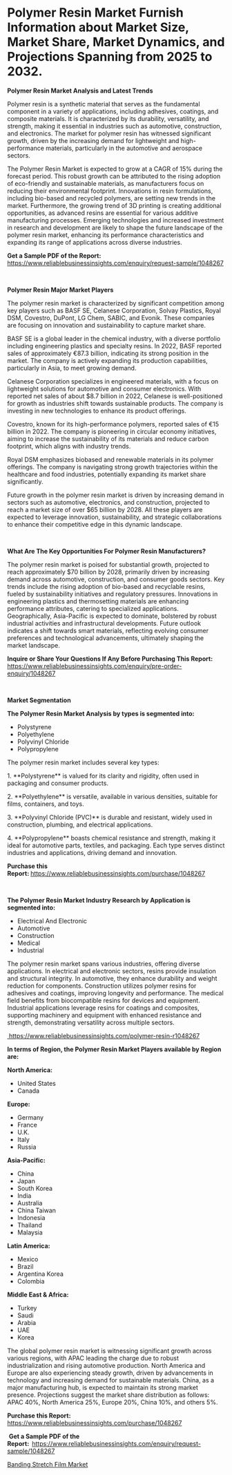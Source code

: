 <p><h1>Polymer Resin Market Furnish Information about Market Size, Market Share, Market Dynamics, and Projections Spanning from 2025 to 2032.</h1></p><p><strong>Polymer Resin Market Analysis and Latest Trends</strong></p>
<p><p>Polymer resin is a synthetic material that serves as the fundamental component in a variety of applications, including adhesives, coatings, and composite materials. It is characterized by its durability, versatility, and strength, making it essential in industries such as automotive, construction, and electronics. The market for polymer resin has witnessed significant growth, driven by the increasing demand for lightweight and high-performance materials, particularly in the automotive and aerospace sectors.</p><p>The Polymer Resin Market is expected to grow at a CAGR of 15% during the forecast period. This robust growth can be attributed to the rising adoption of eco-friendly and sustainable materials, as manufacturers focus on reducing their environmental footprint. Innovations in resin formulations, including bio-based and recycled polymers, are setting new trends in the market. Furthermore, the growing trend of 3D printing is creating additional opportunities, as advanced resins are essential for various additive manufacturing processes. Emerging technologies and increased investment in research and development are likely to shape the future landscape of the polymer resin market, enhancing its performance characteristics and expanding its range of applications across diverse industries.</p></p>
<p><strong>Get a Sample PDF of the Report:&nbsp;</strong> <a href="https://www.reliablebusinessinsights.com/enquiry/request-sample/1048267?utm_campaign=3582&utm_medium=2&utm_source=Github&utm_content=ia&utm_term=31032025&utm_id=polymer-resin">https://www.reliablebusinessinsights.com/enquiry/request-sample/1048267</a></p>
<p>&nbsp;</p>
<p><strong>Polymer Resin Major Market Players</strong></p>
<p><p>The polymer resin market is characterized by significant competition among key players such as BASF SE, Celanese Corporation, Solvay Plastics, Royal DSM, Covestro, DuPont, LG Chem, SABIC, and Evonik. These companies are focusing on innovation and sustainability to capture market share.</p><p>BASF SE is a global leader in the chemical industry, with a diverse portfolio including engineering plastics and specialty resins. In 2022, BASF reported sales of approximately €87.3 billion, indicating its strong position in the market. The company is actively expanding its production capabilities, particularly in Asia, to meet growing demand.</p><p>Celanese Corporation specializes in engineered materials, with a focus on lightweight solutions for automotive and consumer electronics. With reported net sales of about $8.7 billion in 2022, Celanese is well-positioned for growth as industries shift towards sustainable products. The company is investing in new technologies to enhance its product offerings.</p><p>Covestro, known for its high-performance polymers, reported sales of €15 billion in 2022. The company is pioneering in circular economy initiatives, aiming to increase the sustainability of its materials and reduce carbon footprint, which aligns with industry trends.</p><p>Royal DSM emphasizes biobased and renewable materials in its polymer offerings. The company is navigating strong growth trajectories within the healthcare and food industries, potentially expanding its market share significantly.</p><p>Future growth in the polymer resin market is driven by increasing demand in sectors such as automotive, electronics, and construction, projected to reach a market size of over $65 billion by 2028. All these players are expected to leverage innovation, sustainability, and strategic collaborations to enhance their competitive edge in this dynamic landscape.</p></p>
<p>&nbsp;</p>
<p><strong>What Are The Key Opportunities For Polymer Resin Manufacturers?</strong></p>
<p><p>The polymer resin market is poised for substantial growth, projected to reach approximately $70 billion by 2028, primarily driven by increasing demand across automotive, construction, and consumer goods sectors. Key trends include the rising adoption of bio-based and recyclable resins, fueled by sustainability initiatives and regulatory pressures. Innovations in engineering plastics and thermosetting materials are enhancing performance attributes, catering to specialized applications. Geographically, Asia-Pacific is expected to dominate, bolstered by robust industrial activities and infrastructural developments. Future outlook indicates a shift towards smart materials, reflecting evolving consumer preferences and technological advancements, ultimately shaping the market landscape.</p></p>
<p><strong>Inquire or Share Your Questions If Any Before Purchasing This Report:</strong> <a href="https://www.reliablebusinessinsights.com/enquiry/pre-order-enquiry/1048267?utm_campaign=3582&utm_medium=2&utm_source=Github&utm_content=ia&utm_term=31032025&utm_id=polymer-resin">https://www.reliablebusinessinsights.com/enquiry/pre-order-enquiry/1048267</a></p>
<p>&nbsp;</p>
<p><strong>Market Segmentation</strong></p>
<p><strong>The Polymer Resin Market Analysis by types is segmented into:</strong></p>
<p><ul><li>Polystyrene</li><li>Polyethylene</li><li>Polyvinyl Chloride</li><li>Polypropylene</li></ul></p>
<p><p>The polymer resin market includes several key types: </p><p>1. **Polystyrene** is valued for its clarity and rigidity, often used in packaging and consumer products. </p><p>2. **Polyethylene** is versatile, available in various densities, suitable for films, containers, and toys. </p><p>3. **Polyvinyl Chloride (PVC)** is durable and resistant, widely used in construction, plumbing, and electrical applications. </p><p>4. **Polypropylene** boasts chemical resistance and strength, making it ideal for automotive parts, textiles, and packaging. Each type serves distinct industries and applications, driving demand and innovation.</p></p>
<p><strong>Purchase this Report:&nbsp;</strong><a href="https://www.reliablebusinessinsights.com/purchase/1048267?utm_campaign=3582&utm_medium=2&utm_source=Github&utm_content=ia&utm_term=31032025&utm_id=polymer-resin">https://www.reliablebusinessinsights.com/purchase/1048267</a></p>
<p>&nbsp;</p>
<p><strong>The Polymer Resin Market Industry Research by Application is segmented into:</strong></p>
<p><ul><li>Electrical And Electronic</li><li>Automotive</li><li>Construction</li><li>Medical</li><li>Industrial</li></ul></p>
<p><p>The polymer resin market spans various industries, offering diverse applications. In electrical and electronic sectors, resins provide insulation and structural integrity. In automotive, they enhance durability and weight reduction for components. Construction utilizes polymer resins for adhesives and coatings, improving longevity and performance. The medical field benefits from biocompatible resins for devices and equipment. Industrial applications leverage resins for coatings and composites, supporting machinery and equipment with enhanced resistance and strength, demonstrating versatility across multiple sectors. </p></p>
<p><a href="https://www.reliablebusinessinsights.com/polymer-resin-r1048267?utm_campaign=3582&utm_medium=2&utm_source=Github&utm_content=ia&utm_term=31032025&utm_id=polymer-resin">&nbsp;https://www.reliablebusinessinsights.com/polymer-resin-r1048267</a></p>
<p><strong>In terms of Region, the Polymer Resin Market Players available by Region are:</strong></p>
<p>
    <p> <strong> North America: </strong>
        <ul>
            <li>United States</li>
            <li>Canada</li>
        </ul>
        </p> 
    <p> <strong> Europe: </strong>
        <ul>
            <li>Germany</li>
            <li>France</li>
            <li>U.K.</li>
            <li>Italy</li>
            <li>Russia</li>
        </ul>
        </p> 
    <p> <strong> Asia-Pacific: </strong>
        <ul>
            <li>China</li>
            <li>Japan</li>
            <li>South Korea</li>
            <li>India</li>
            <li>Australia</li>
            <li>China Taiwan</li>
            <li>Indonesia</li>
            <li>Thailand</li>
            <li>Malaysia</li>
        </ul>
        </p> 
    <p> <strong> Latin America: </strong>
        <ul>
            <li>Mexico</li>
            <li>Brazil</li>
            <li>Argentina Korea</li>
            <li>Colombia</li>
        </ul>
        </p> 
    <p> <strong> Middle East & Africa: </strong>
        <ul>
            <li>Turkey</li>
            <li>Saudi</li>
            <li>Arabia</li>
            <li>UAE</li>
            <li>Korea</li>
        </ul>
    </p>
    </p>
<p><p>The global polymer resin market is witnessing significant growth across various regions, with APAC leading the charge due to robust industrialization and rising automotive production. North America and Europe are also experiencing steady growth, driven by advancements in technology and increasing demand for sustainable materials. China, as a major manufacturing hub, is expected to maintain its strong market presence. Projections suggest the market share distribution as follows: APAC 40%, North America 25%, Europe 20%, China 10%, and others 5%.</p></p>
<p><strong>Purchase this Report: </strong><a href="https://www.reliablebusinessinsights.com/purchase/1048267?utm_campaign=3582&utm_medium=2&utm_source=Github&utm_content=ia&utm_term=31032025&utm_id=polymer-resin">https://www.reliablebusinessinsights.com/purchase/1048267</a></p>
<p>&nbsp;<strong>Get a Sample PDF of the Report:&nbsp;&nbsp;</strong><a href="https://www.reliablebusinessinsights.com/enquiry/request-sample/1048267?utm_campaign=3582&utm_medium=2&utm_source=Github&utm_content=ia&utm_term=31032025&utm_id=polymer-resin">https://www.reliablebusinessinsights.com/enquiry/request-sample/1048267</a></p>
<p><strong></strong></p>
<p><p><a href="https://github.com/belhejmawoue/Market-Research-Report-List-1/blob/main/banding-stretch-film-market.md?utm_campaign=3582&utm_medium=2&utm_source=Github&utm_content=ia&utm_term=31032025&utm_id=polymer-resin">Banding Stretch Film Market</a></p></p>
